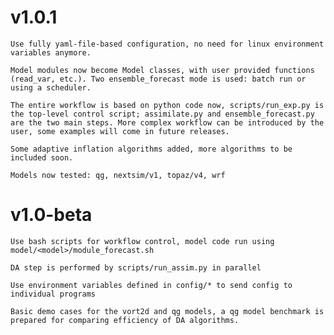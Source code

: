 # v1.0.1

    Use fully yaml-file-based configuration, no need for linux environment variables anymore.

    Model modules now become Model classes, with user provided functions (read_var, etc.). Two ensemble_forecast mode is used: batch run or using a scheduler.

    The entire workflow is based on python code now, scripts/run_exp.py is the top-level control script; assimilate.py and ensemble_forecast.py are the two main steps. More complex workflow can be introduced by the user, some examples will come in future releases.

    Some adaptive inflation algorithms added, more algorithms to be included soon.

    Models now tested: qg, nextsim/v1, topaz/v4, wrf


# v1.0-beta

    Use bash scripts for workflow control, model code run using model/<model>/module_forecast.sh

    DA step is performed by scripts/run_assim.py in parallel

    Use environment variables defined in config/* to send config to individual programs

    Basic demo cases for the vort2d and qg models, a qg model benchmark is prepared for comparing efficiency of DA algorithms.

